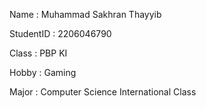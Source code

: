 
Name       : Muhammad Sakhran Thayyib

StudentID  : 2206046790

Class      : PBP KI

Hobby      : Gaming

Major      : Computer Science International Class